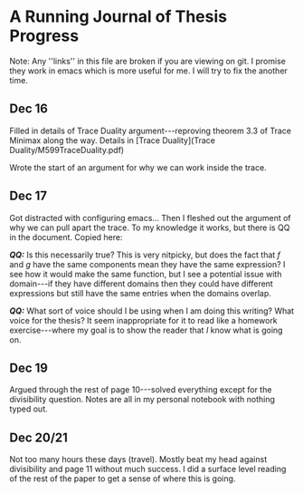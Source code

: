 # A Running Journal of Thesis Progress
Note: Any ''links'' in this file are broken if you are viewing on git. I promise
they work in emacs which is more useful for me. I will try to fix the another
time. 

## Dec 16

Filled in details of Trace Duality argument---reproving theorem 3.3 of Trace
Minimax along the way. Details in [Trace Duality](Trace Duality/M599TraceDuality.pdf)

Wrote the start of an argument for why we can work inside the trace.

## Dec 17 

Got distracted with configuring emacs... Then I fleshed out the argument of why
we can pull apart the trace. To my knowledge it works, but there is QQ in the
document. Copied here:


***QQ:*** Is this necessarily true? This is very nitpicky, but does the fact
that $f$ and $g$ have the same components mean they have the same expression? I
see how it would make the same function, but I see a potential issue with
domain---if they have different domains then they could have different
expressions but still have the same entries when the domains overlap.



***QQ:*** What sort of voice should I be using when I am doing this writing? What
voice for the thesis? It seem inappropriate for it to read like a homework
exercise---where my goal is to show the reader that _I_ know what is going on. 

## Dec 19

Argued through the rest of page 10---solved everything except for the
divisibility question. Notes are all in my personal notebook with nothing typed
out. 

## Dec 20/21

Not too many hours these days (travel). Mostly beat my head against divisibility
and page 11 without much success. I did a surface level reading of the rest of
the paper to get a sense of where this is going. 

